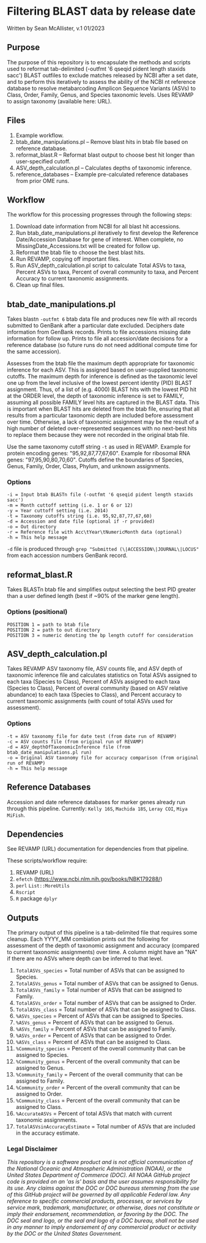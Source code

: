# Filtering BLAST data by release date

Written by Sean McAllister, v.1 01/2023

## Purpose

The purpose of this repository is to encapsulate the methods and scripts used to reformat tab-delimited (-outfmt '6 qseqid pident length staxids sacc') BLAST outfiles to exclude matches released by NCBI after a set date, and to perform this iteratively to assess the ability of the NCBI nt reference database to resolve metabarcoding Amplicon Sequence Variants (ASVs) to Class, Order, Family, Genus, and Species taxonomic levels. Uses REVAMP to assign taxonomy (available here: URL).

## Files

1. Example workflow. 
2. btab_date_manipulations.pl – Remove blast hits in btab file based on reference database.
3. reformat_blast.R – Reformat blast output to choose best hit longer than user-specified cutoff.
4. ASV_depth_calculation.pl – Calculates depths of taxonomic inference.
5. reference_databases – Example pre-calculated reference databases from prior OME runs.

## Workflow
The workflow for this processing progresses through the following steps:
1. Download date information from NCBI for all blast hit accessions.
2. Run btab_date_manipulations.pl iteratively to first develop the Reference Date/Accession Database for gene of interest. When complete, no MissingDate_Accessions.txt will be created for follow up.
3. Reformat the btab file to choose the best blast hits.
4. Run REVAMP, copying off important files.
5. Run ASV_depth_calculation.pl script to calculate Total ASVs to taxa, Percent ASVs to taxa, Percent of overall community to taxa, and Percent Accuracy to current taxonomic assignments.
6. Clean up final files.

## btab_date_manipulations.pl
Takes blastn ```-outfmt 6``` btab data file and produces new file with all records submitted to GenBank after a particular date excluded. Deciphers date information from GenBank records. Prints to file accessions missing date information for follow up. Prints to file all accession/date decisions for a reference database (so future runs do not need additional compute time for the same accession).

Assesses from the btab file the maximum depth appropriate for taxonomic inference for each ASV. This is assigned based on user-supplied taxonomic cutoffs. The maximum depth for inference is defined as the taxonomic level one up from the level inclusive of the lowest percent identity (PID) BLAST assignment. Thus, of a list of (e.g. 4000) BLAST hits with the lowest PID hit at the ORDER level, the depth of taxonomic inference is set to FAMILY, assuming all possible FAMILY level hits are captured in the BLAST data. This is important when BLAST hits are deleted from the btab file, ensuring that all results from a particular taxonomic depth are included before assessment over time. Otherwise, a lack of taxonomic assignment may be the result of a high number of deleted over-represented sequences with no next-best hits to replace them because they were not recorded in the original btab file. 

Use the same taxonomy cutoff string ```-t``` as used in REVAMP. Example for protein encoding genes: "95,92,87,77,67,60". Example for ribosomal RNA genes: "97,95,90,80,70,60". Cutoffs define the boundaries of Species, Genus, Family, Order, Class, Phylum, and unknown assignments.

### Options
```
-i = Input btab BLASTn file (-outfmt '6 qseqid pident length staxids sacc')
-m = Month cuttoff setting (i.e. 1 or 6 or 12)
-y = Year cuttoff setting (i.e. 2014)
-t = Taxonomy cutoffs string (i.e. 95,92,87,77,67,60)
-d = Accession and date file (optional if -r provided)
-o = Out directory
-r = Reference file with Acc\tYear\tNumericMonth data (optional)
-h = This help message
```

```-d``` file is produced through ```grep "Submitted (\|ACCESSION\|JOURNAL\|LOCUS"``` from each accession numbers GenBank record.

## reformat_blast.R
Takes BLASTn btab file and simplifies output selecting the best PID greater than a user defined length (best if ~90% of the marker gene length).

### Options (positional)
```
POSITION 1 = path to btab file
POSITION 2 = path to out directory
POSITION 3 = numeric denoting the bp length cutoff for consideration
```

## ASV_depth_calculation.pl
Takes REVAMP ASV taxonomy file, ASV counts file, and ASV depth of taxonomic inference file and calculates statistics on Total ASVs assigned to each taxa (Species to Class), Percent of ASVs assigned to each taxa (Species to Class), Percent of overal community (based on ASV relative abundance) to each taxa (Species to Class), and Percent accuracy to current taxonomic assignments (with count of total ASVs used for assessment).

### Options
```
-t = ASV taxonomy file for date test (from date run of REVAMP)
-c = ASV counts file (from original run of REVAMP)
-d = ASV_depthOfTaxonomicInference file (from btab_date_manipulations.pl run)
-o = Original ASV taxonomy file for accuracy comparison (from original run of REVAMP)
-h = This help message
```

## Reference Databases
Accession and date reference databases for marker genes already run through this pipeline. Currently: ```Kelly 16S```, ```Machida 18S```, ```Leray COI```, ```Miya MiFish```.

## Dependencies

See REVAMP (URL) documentation for dependencies from that pipeline.

These scripts/workflow require:
1. REVAMP (URL)
2. ```efetch``` (https://www.ncbi.nlm.nih.gov/books/NBK179288/)
3. ```perl``` ```List::MoreUtils```
4. ```Rscript```
5. ```R``` package ```dplyr```

## Outputs
The primary output of this pipeline is a tab-delimited file that requires some cleanup. Each YYYY_MM combiation prints out the following for assessment of the depth of taxonomic assignment and accuracy (compared to current taxonomic assignments) over time. A column might have an "NA" if there are no ASVs where depth can be inferred to that level.

1. ```TotalASVs_species``` = Total number of ASVs that can be assigned to Species.
2. ```TotalASVs_genus``` = Total number of ASVs that can be assigned to Genus.
3. ```TotalASVs_family``` = Total number of ASVs that can be assigned to Family.
4. ```TotalASVs_order``` = Total number of ASVs that can be assigned to Order.
5. ```TotalASVs_class``` = Total number of ASVs that can be assigned to Class.
6. ```%ASVs_species``` = Percent of ASVs that can be assigned to Species.
7. ```%ASVs_genus``` = Percent of ASVs that can be assigned to Genus.
8. ```%ASVs_family``` = Percent of ASVs that can be assigned to Family.
9. ```%ASVs_order``` =  Percent of ASVs that can be assigned to Order.
10. ```%ASVs_class``` = Percent of ASVs that can be assigned to Class.
11. ```%Community_species``` = Percent of the overall community that can be assigned to Species.
12. ```%Community_genus``` = Percent of the overall community that can be assigned to Genus.
13. ```%Community_family``` = Percent of the overall community that can be assigned to Family.
14. ```%Community_order``` = Percent of the overall community that can be assigned to Order.
15. ```%Community_class``` = Percent of the overall community that can be assigned to Class.
16. ```%AccurateASVs``` = Percent of total ASVs that match with current taxonomic assignments.
17. ```TotalASVsinAccuracyEstimate``` = Total number of ASVs that are included in the accuracy estimate.

### Legal Disclaimer

*This repository is a software product and is not official communication of the National Oceanic and Atmospheric Administration (NOAA), or the United States Department of Commerce (DOC). All NOAA GitHub project code is provided on an 'as is' basis and the user assumes responsibility for its use. Any claims against the DOC or DOC bureaus stemming from the use of this GitHub project will be governed by all applicable Federal law. Any reference to specific commercial products, processes, or services by service mark, trademark, manufacturer, or otherwise, does not constitute or imply their endorsement, recommendation, or favoring by the DOC. The DOC seal and logo, or the seal and logo of a DOC bureau, shall not be used in any manner to imply endorsement of any commercial product or activity by the DOC or the United States Government.*
